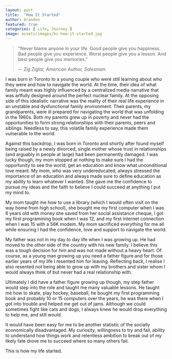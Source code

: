 ```yaml
---
layout: post
title:  "How It Started"
author: brandon
featured: true
categories: [ Life, Journey ]
image: assets/images/bc-how-it-started.jpg
---
```

> "Never blame anyone in your life. Good people give you happiness. Bad people give you experience. Worst people give you a lesson. And best people give you memories."
>
> -- <cite>Zig Ziglar, American Author, Salesman.  </cite>

I was born in Toronto to a young couple who were still learning about who they were and how to navigate the world. At the time, their idea of what family meant was highly influenced by a centralized media narrative that was artfully designed around the perfect nuclear family.  At the opposing side of this idealistic narrative was the reality of their real life experience in an unstable and dysfunctional family environment. Their parents, my grandparents, were ill prepared for navigating the world that was unfolding in the 1960s. Both my parents grew up in poverty and never had the opportunities to form strong relationships with their parents, peers and siblings. Needless to say, this volatile family experience made them vulnerable to the world. 

Against this backdrop, I was born in Toronto and shortly after found myself being raised by a newly divorced, single mother whose trust in relationships (and arguably in people at large) had been permanently damaged. I was lucky though, my mom stopped at nothing to make sure I had the opportunity to see the world, get an education and know what unconditional love meant. My mom, who was very undereducated, always stressed the importance of an education and always made sure to define education as my ability to learn whatever I wanted. She gave me the confidence to pursue my ideas and the faith to believe I could succeed at anything I put my mind to. 

My mom taught me how to use a library (which I would often visit on the way home from high school), she bought me my first computer when I was 6 years old with money she saved from her social assistance cheque, I got my first programming book when I was 12, and my first internet connection when I was 15 with a 56K modem. My mom sacrificed everything for me all while ensuring I had the confidence, love and support to navigate the world.

My father was not in my day to day life when I was growing up. He had moved to the other side of the country with his new family. I believe this was a tough decision for him and was not made without a heavy heart. Of course, as a young man growing up you need a father figure and for those earlier years of my life I resented him for leaving. Reflecting back, I realise I also resented not being able to grow up with my brothers and sister whom I would always think of but never had a real relationship with. 

Ultimately I did have a father figure growing up though, my step father would step into the role and taught me many valuable lessons. He taught me how to skate, play hockey, baseball, he bought my first programming book and probably 10 or 15 computers over the years, he was there when I got into trouble and helped me get out of jams. Although we could sometimes fight like cats and dogs, I always knew he would drop everything to help me, and still would. 

It would have been easy for me to be another statistic of the socially economically disadvantaged. My curiosity, willingness to try and fail, ability to understand how things work and relentless ambition to break out of my likely fate drove me to succeed where so many others fail. 

This is how my life started. 
